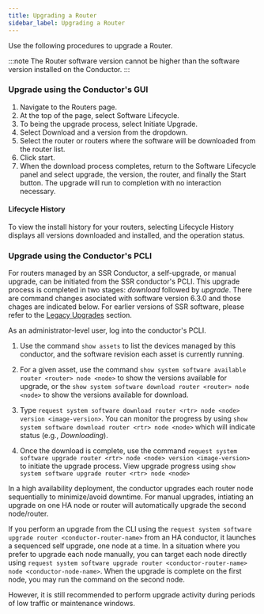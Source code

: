 ```yaml
---
title: Upgrading a Router
sidebar_label: Upgrading a Router 
---
```

Use the following procedures to upgrade a Router.

:::note
The Router software version cannot be higher than the software version installed on the Conductor.
:::

### Upgrade using the Conductor's GUI

1. Navigate to the Routers page.
2. At the top of the page, select Software Lifecycle.
3. To being the upgrade process, select Initiate Upgrade.
4. Select Download and a version from the dropdown.
5. Select the router or routers where the software will be downloaded from the router list. 
6. Click start. 
7. When the download process completes, return to the Software Lifecycle panel and select upgrade, the version, the router, and finally the Start button.
The upgrade will run to completion with no interaction necessary. 

#### Lifecycle History

To view the install history for your routers, selecting Lifecycle History displays all versions downloaded and installed, and the operation status. 

### Upgrade using the Conductor's PCLI

For routers managed by an SSR Conductor, a self-upgrade, or manual upgrade, can be initiated from the SSR conductor's PCLI. This upgrade process is completed in two stages: *download* followed by *upgrade*. There are command changes asociated with software version 6.3.0 and those chages are indicated below. For earlier versions of SSR software, please refer to the [Legacy Upgrades](upgrade_legacy.md) section. 

As an administrator-level user, log into the conductor's PCLI.

1. Use the command `show assets` to list the devices managed by this conductor, and the software revision each asset is currently running.

2. For a given asset, use the command `show system software available router <router> node <node>` to show the versions available for upgrade, or the `show system software download router <router> node <node>`  to show the versions available for download. 

3. Type `request system software download router <rtr> node <node> version <image-version>`. You can monitor the progress by using `show system software download router <rtr> node <node>` which will indicate status (e.g., *Downloading*).

4. Once the download is complete, use the command `request system software upgrade router <rtr> node <node> version <image-version>` to initiate the upgrade process. View upgrade progress using `show system software upgrade router <rtr> node <node>`

In a high availability deployment, the conductor upgrades each router node sequentially to minimize/avoid downtime. For manual upgrades, intiating an upgrade on one HA node or router will automatically upgrade the second node/router. 

If you perform an upgrade from the CLI using the `request system software upgrade router <conductor-router-name>` from an HA conductor, it launches a sequenced self upgrade, one node at a time. In a situation where you prefer to upgrade each node manually, you can target each node directly using `request system software upgrade router <conductor-router-name> node <conductor-node-name>`. When the upgrade is complete on the first node, you may run the command on the second node. 

However, it is still recommended to perform upgrade activity during periods of low traffic or maintenance windows.